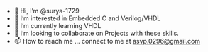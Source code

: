 - 👋 Hi, I’m @surya-1729
- 👀 I’m interested in Embedded C and Verilog/VHDL
- 🌱 I’m currently learning VHDL
- 💞️ I’m looking to collaborate on Projects with these skills.
- 📫 How to reach me ... connect to me at asvp.0296@gmail.com

<!---
surya-1729/surya-1729 is a ✨ special ✨ repository because its `README.md` (this file) appears on your GitHub profile.
You can click the Preview link to take a look at your changes.
--->
 
